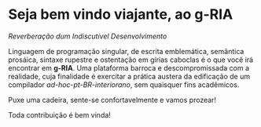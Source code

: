 # Seja bem vindo viajante, ao g-RIA
_Reverberação dum Indiscutível Desenvolvimento_

Linguagem de programação singular, de escrita emblemática, semântica prosáica, sintaxe rupestre e ostentação em gírias caboclas é o que você irá encontrar em **g-RIA**. Uma plataforma barroca e descompromissada com a realidade, cuja finalidade é exercitar a prática austera da edificação de um compilador _ad-hoc-pt-BR-interiorano_, sem quaisquer fins acadêmicos.

Puxe uma cadeira, sente-se confortavelmente e vamos prozear!

Toda contribuição é bem vinda!
